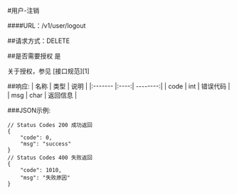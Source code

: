 #用户-注销

####URL：/v1/user/logout

##请求方式：DELETE

##是否需要授权
是

关于授权，参见 [接口规范][1]

##响应:
| 名称  | 类型  | 说明 |
|:------- |:----:| --------:|
| code    | int  |  错误代码 |
| msg     | char |  返回信息 |

###JSON示例:
```
// Status Codes 200 成功返回
{
	"code": 0,    
    "msg": "success"
}
// Status Codes 400 失败返回
{
	"code": 1010,
    "msg": "失败原因"
}
```
